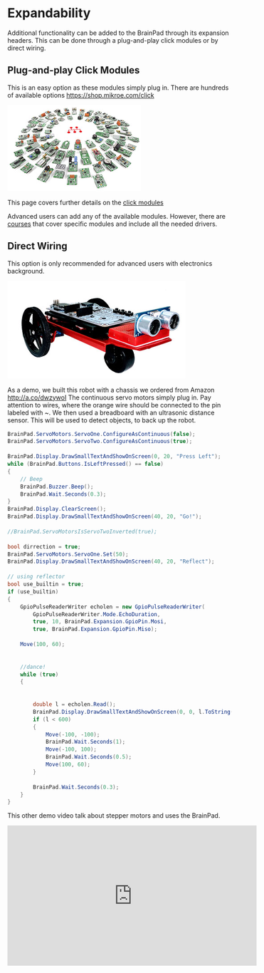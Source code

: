 # Expandability

Additional functionality can be added to the BrainPad through its expansion headers. This can be done through a plug-and-play click modules or by direct wiring.

## Plug-and-play Click Modules
This is an easy option as these modules simply plug in. There are hundreds of available options https://shop.mikroe.com/click 

![MikroElektronika Click](images/mikro-click.jpg) 

This page covers further details on the [click modules](../tinyclr/accessories/mikroe_arduino_uno_click_shield.md)

Advanced users can add any of the available modules. However, there are [courses](courses/intro.md) that cover specific modules and include all the needed drivers.

## Direct Wiring
This option is only recommended for advanced users with electronics background. 

![BrainBot](images/brainbot.jpg) 

As a demo, we built this robot with a chassis we ordered from Amazon http://a.co/dwzywoI The continuous servo motors simply plug in. Pay attention to wires, where the orange wire should be connected to the pin labeled with ~. We then used a breadboard with an ultrasonic distance sensor. This will be used to detect objects, to back up the robot.

```csharp
BrainPad.ServoMotors.ServoOne.ConfigureAsContinuous(false);
BrainPad.ServoMotors.ServoTwo.ConfigureAsContinuous(true);

BrainPad.Display.DrawSmallTextAndShowOnScreen(0, 20, "Press Left");
while (BrainPad.Buttons.IsLeftPressed() == false)
{
    // Beep 
    BrainPad.Buzzer.Beep();
    BrainPad.Wait.Seconds(0.3);
}
BrainPad.Display.ClearScreen();
BrainPad.Display.DrawSmallTextAndShowOnScreen(40, 20, "Go!");

//BrainPad.ServoMotorsIsServoTwoInverted(true);

bool dirrection = true;
BrainPad.ServoMotors.ServoOne.Set(50);
BrainPad.Display.DrawSmallTextAndShowOnScreen(40, 20, "Reflect");

// using reflector
bool use_builtin = true;
if (use_builtin)
{
    GpioPulseReaderWriter echolen = new GpioPulseReaderWriter(
        GpioPulseReaderWriter.Mode.EchoDuration,
        true, 10, BrainPad.Expansion.GpioPin.Mosi,
        true, BrainPad.Expansion.GpioPin.Miso);

    Move(100, 60);


    //dance!
    while (true)
    {

                    
        double l = echolen.Read();
        BrainPad.Display.DrawSmallTextAndShowOnScreen(0, 0, l.ToString());
        if (l < 600)
        {
            Move(-100, -100);
            BrainPad.Wait.Seconds(1);
            Move(-100, 100);
            BrainPad.Wait.Seconds(0.5);
            Move(100, 60);
        }

        BrainPad.Wait.Seconds(0.3);
    }
}
```

This other demo video talk about stepper motors and uses the BrainPad.

<iframe width="560" height="315" src="https://www.youtube.com/embed/SdUkC9XtTSo" frameborder="0" allowfullscreen></iframe>
